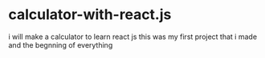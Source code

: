 # calculator-with-react.js
i will make a calculator to learn react js
this was my first project that i made and the begnning of everything 
